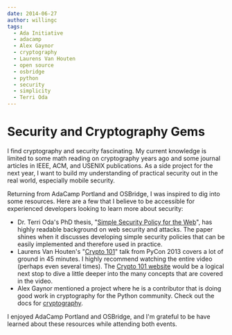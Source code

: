 ```yaml
---
date: 2014-06-27
author: willingc
tags:
  - Ada Initiative
  - adacamp
  - Alex Gaynor
  - cryptography
  - Laurens Van Houten
  - open source
  - osbridge
  - python
  - security
  - simplicity
  - Terri Oda
---
```


# Security and Cryptography Gems

I find cryptography and security fascinating. My current knowledge is limited to some math reading on cryptography years ago and some journal articles in IEEE, ACM, and USENIX publications. As a side project for the next year, I want to build my understanding of practical security out in the real world, especially mobile security.
<!-- more -->
Returning from AdaCamp Portland and OSBridge, I was inspired to dig into some resources. Here are a few that I believe to be accessible for experienced developers looking to learn more about security:

</p><ul>
	<li>Dr. Terri Oda's PhD thesis, "<a title="Simple Security Policy for the Web" href="https://curve.carleton.ca/system/files/theses/31294.pdf" target="_blank">Simple Security Policy for the Web</a>", has highly readable background on web security and attacks. The paper shines when it discusses developing simple security policies that can be easily implemented and therefore used in practice.</li>
	<li>Laurens Van Houten's "<a title="Crypto 101 PyCon 2013 talk" href="http://youtu.be/3rmCGsCYJF8" target="_blank">Crypto 101</a>" talk from PyCon 2013 covers a lot of ground in 45 minutes. I highly recommend watching the entire video (perhaps even several times). The <a title="Crypto 101" href="https://www.crypto101.io/" target="_blank">Crypto 101 website</a> would be a logical next stop to dive a little deeper into the many concepts that are covered in the video.</li>
	<li>Alex Gaynor mentioned a project where he is a contributor that is doing good work in cryptography for the Python community. Check out the docs for <a title="cryptography documentation" href="https://cryptography.io/en/latest/" target="_blank">cryptography</a>.</li>
</ul>
I enjoyed AdaCamp Portland and OSBridge, and I'm grateful to be have learned about these resources while attending both events.
